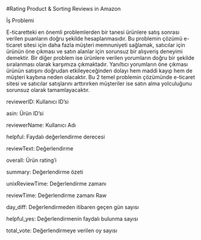 #Rating Product & Sorting Reviews in Amazon

İş Problemi

E-ticaretteki en önemli problemlerden bir tanesi ürünlere satış sonrası verilen puanların doğru şekilde hesaplanmasıdır. Bu problemin çözümü e-ticaret sitesi için daha fazla müşteri
memnuniyeti sağlamak, satıcılar için ürünün öne çıkması ve satın alanlar için sorunsuz bir alışveriş deneyimi demektir. Bir diğer problem ise ürünlere verilen yorumların doğru bir şekilde
sıralanması olarak karşımıza çıkmaktadır. Yanıltıcı yorumların öne çıkması ürünün satışını doğrudan etkileyeceğinden dolayı hem maddi kayıp hem de müşteri kaybına neden olacaktır. Bu 2 temel
problemin çözümünde e-ticaret sitesi ve satıcılar satışlarını arttırırken müşteriler ise satın alma yolculuğunu sorunsuz olarak tamamlayacaktır.

reviewerID: Kullanıcı ID’si

asin: Ürün ID’si

reviewerName: Kullanıcı Adı

helpful: Faydalı değerlendirme derecesi

reviewText: Değerlendirme

overall: Ürün rating’i

summary: Değerlendirme özeti

unixReviewTime: Değerlendirme zamanı

reviewTime: Değerlendirme zamanı Raw

day_diff: Değerlendirmeden itibaren geçen gün sayısı

helpful_yes: Değerlendirmenin faydalı bulunma sayısı

total_vote: Değerlendirmeye verilen oy sayısı

